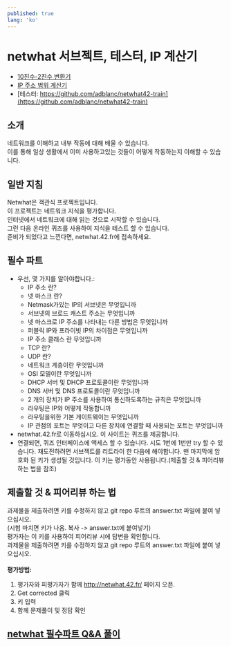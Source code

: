 ```yaml
---
published: true
lang: 'ko'
---
```


# netwhat 서브젝트, 테스터, IP 계산기

* [10진수-2진수 변환기](https://ko.calcuworld.com/%EC%88%98%ED%95%99/2%EC%A7%84%EB%B2%95-%EA%B3%84%EC%82%B0%EA%B8%B0/)
* [IP 주소 범위 계산기](http://jodies.de/ipcalc)
* [테스터: https://github.com/adblanc/netwhat42-train](https://github.com/adblanc/netwhat42-train)

## 소개
네트워크를 이해하고 내부 작동에 대해 배울 수 있습니다.<br>
이를 통해 일상 생활에서 이미 사용하고있는 것들이 어떻게 작동하는지 이해할 수 있습니다.

## 일반 지침
Netwhat은 객관식 프로젝트입니다.<br>
이 프로젝트는 네트워크 지식을 평가합니다.<br>
인터넷에서 네트워크에 대해 읽는 것으로 시작할 수 있습니다.<br>
그런 다음 온라인 퀴즈를 사용하여 지식을 테스트 할 수 있습니다.<br>
준비가 되었다고 느낀다면, netwhat.42.fr에 접속하세요.<br>

## 필수 파트

* 우선, 몇 가지를 알아야합니다.: 
    - IP 주소 란?
    - 넷 마스크 란?
    - Netmask가있는 IP의 서브넷은 무엇입니까
    - 서브넷의 브로드 캐스트 주소는 무엇입니까
    - 넷 마스크로 IP 주소를 나타내는 다른 방법은 무엇입니까
    - 퍼블릭 IP와 프라이빗 IP의 차이점은 무엇입니까
    - IP 주소 클래스 란 무엇입니까
    - TCP 란?
    - UDP 란?
    - 네트워크 계층이란 무엇입니까
    - OSI 모델이란 무엇입니까
    - DHCP 서버 및 DHCP 프로토콜이란 무엇입니까
    - DNS 서버 및 DNS 프로토콜이란 무엇입니까
    - 2 개의 장치가 IP 주소를 사용하여 통신하도록하는 규칙은 무엇입니까
    - 라우팅은 IP와 어떻게 작동합니까
    - 라우팅을위한 기본 게이트웨이는 무엇입니까
    - IP 관점의 포트는 무엇이고 다른 장치에 연결할 때 사용되는 포트는 무엇입니까
* netwhat.42.fr로 이동하십시오. 이 사이트는 퀴즈를 제공합니다.
* 연결되면, 퀴즈 인터페이스에 액세스 할 수 있습니다. 시도 1번에 1번만 try 할 수 있습니다. 재도전하려면 서브젝트를 리트라이 한 다음에 해야합니다. 맨 마지막에 암호화 된 키가 생성될 것입니다. 이 키는 평가동안 사용됩니다.(제출할 것 & 피어리뷰 하는 법을 참조)

## 제출할 것 & 피어리뷰 하는 법
과제물을 제출하려면 키를 수정하지 않고 git repo 루트의 answer.txt 파일에 붙여 넣으십시오.<br>
(시험 마치면 키가 나옴. 복사 -> answer.txt에 붙여넣기)<br>
평가자는 이 키를 사용하여 피어리뷰 시에 답변을 확인합니다.<br>
과제물을 제출하려면 키를 수정하지 않고 git repo 루트의 answer.txt 파일에 붙여 넣으십시오.<br>
<br>
**평가방법:**
1. 평가자와 피평가자가 함께 http://netwhat.42.fr/ 페이지 오픈.
2. Get corrected 클릭
3. 키 입력
4. 함께 문제풀이 및 정답 확인

## [netwhat 필수파트 Q&A 풀이](https://yeosong1.github.io/netwhat-%EB%AC%B8%EC%A0%9C%ED%92%80%EC%9D%B4)
